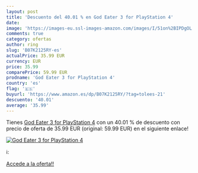 ```yaml
---
layout: post
title: 'Descuento del 40.01 % en God Eater 3 for PlayStation 4'
date: 
image: 'https://images-eu.ssl-images-amazon.com/images/I/51on%2BIPDgOL._SL200_.jpg'
comments: true
category: ofertas
author: ring
slug: 'B07K2125RY-es'
actualPrice: 35.99 EUR
currency: EUR
price: 35.99
comparePrice: 59.99 EUR
prodname: 'God Eater 3 for PlayStation 4'
country: 'es'
flag: '🇪🇸'
buyurl: 'https://www.amazon.es/dp/B07K2125RY/?tag=tolees-21'
descuento: '40.01'
average: '35.99'
---
```


Tienes [God Eater 3 for PlayStation 4](https://www.amazon.es/dp/B07K2125RY/?tag=tolees-21) con un 40.01 % de descuento con precio de oferta de 35.99 EUR (original: 59.99 EUR) en el siguiente enlace!

[![God Eater 3 for PlayStation 4](https://images-eu.ssl-images-amazon.com/images/I/51on%2BIPDgOL._SL200_.jpg)](https://www.amazon.es/dp/B07K2125RY/?tag=tolees-21)

ℹ️:


[Accede a la oferta!!](https://www.amazon.es/dp/B07K2125RY/?tag=tolees-21)

